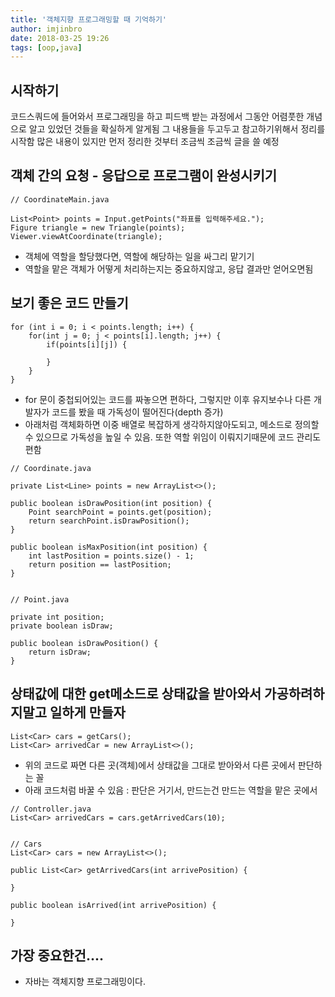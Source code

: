```yaml
---
title: '객체지향 프로그래밍할 때 기억하기'
author: imjinbro
date: 2018-03-25 19:26
tags: [oop,java]
---
```


## 시작하기
코드스쿼드에 들어와서 프로그래밍을 하고 피드백 받는 과정에서 그동안 어렴풋한 개념으로 알고 있었던 것들을 확실하게 알게됨 그 내용들을 두고두고 참고하기위해서 정리를 시작함 많은 내용이 있지만 먼저 정리한 것부터 조금씩 조금씩 글을 쓸 예정  
  
## 객체 간의 요청 - 응답으로 프로그램이 완성시키기
  
```
// CoordinateMain.java

List<Point> points = Input.getPoints("좌표를 입력해주세요.");
Figure triangle = new Triangle(points);
Viewer.viewAtCoordinate(triangle);
```
* 객체에 역할을 할당했다면, 역할에 해당하는 일을 싸그리 맡기기  
* 역할을 맡은 객체가 어떻게 처리하는지는 중요하지않고, 응답 결과만 얻어오면됨  
  
## 보기 좋은 코드 만들기
  
```
for (int i = 0; i < points.length; i++) {
    for(int j = 0; j < points[i].length; j++) {
    	if(points[i][j]) {
        	
        }
    }
}
```
* for 문이 중첩되어있는 코드를 짜놓으면 편하다, 그렇지만 이후 유지보수나 다른 개발자가 코드를 봤을 때 가독성이 떨어진다(depth 증가)  
* 아래처럼 객체화하면 이중 배열로 복잡하게 생각하지않아도되고, 메소드로 정의할 수 있으므로 가독성을 높일 수 있음. 또한 역할 위임이 이뤄지기때문에 코드 관리도 편함
  
```
// Coordinate.java

private List<Line> points = new ArrayList<>();  

public boolean isDrawPosition(int position) {  
    Point searchPoint = points.get(position);  
    return searchPoint.isDrawPosition();  
}  

public boolean isMaxPosition(int position) {  
    int lastPosition = points.size() - 1;  
    return position == lastPosition;  
}


// Point.java

private int position;
private boolean isDraw;  

public boolean isDrawPosition() {  
    return isDraw;  
}  
```
  
## 상태값에 대한 get메소드로 상태값을 받아와서 가공하려하지말고 일하게 만들자
  
```
List<Car> cars = getCars();
List<Car> arrivedCar = new ArrayList<>();
```
* 위의 코드로 짜면 다른 곳(객체)에서 상태값을 그대로 받아와서 다른 곳에서 판단하는 꼴  
* 아래 코드처럼 바꿀 수 있음 : 판단은 거기서, 만드는건 만드는 역할을 맡은 곳에서
  
```
// Controller.java
List<Car> arrivedCars = cars.getArrivedCars(10);


// Cars
List<Car> cars = new ArrayList<>();

public List<Car> getArrivedCars(int arrivePosition) {
	
}

public boolean isArrived(int arrivePosition) {
    
}
```
  
## 가장 중요한건....
* 자바는 객체지향 프로그래밍이다.